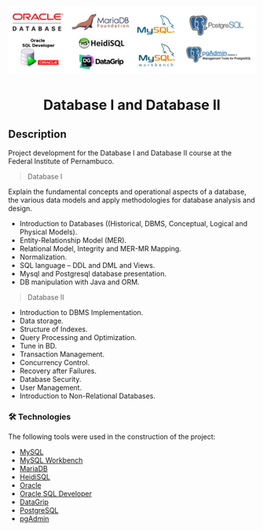 <h1 align="center">
  <img alt="DatabaseI-II" src="./img/logo.png" />
</h1>

<h1 align="center">Database I and Database II</h1>

## Description

Project development for the Database I and Database II course at the Federal Institute of Pernambuco.

> Database I

Explain the fundamental concepts and operational aspects of a database, the various data models and apply methodologies for database analysis and design.

- Introduction to Databases ((Historical, DBMS, Conceptual, Logical and Physical Models).
- Entity-Relationship Model (MER).
- Relational Model, Integrity and MER-MR Mapping.
- Normalization.
- SQL language – DDL and DML and Views.
- Mysql and Postgresql database presentation.
- DB manipulation with Java and ORM.

> Database II

- Introduction to DBMS Implementation.
- Data storage.
- Structure of Indexes.
- Query Processing and Optimization.
- Tune in BD.
- Transaction Management.
- Concurrency Control.
- Recovery after Failures.
- Database Security.
- User Management.
- Introduction to Non-Relational Databases.

### 🛠 Technologies

The following tools were used in the construction of the project:

- [MySQL](https://www.mysql.com/)
- [MySQL Workbench](https://www.mysql.com/products/workbench/)
- [MariaDB](https://mariadb.org/)
- [HeidiSQL](https://www.heidisql.com/)
- [Oracle](https://www.oracle.com/br/)
- [Oracle SQL Developer](https://www.oracle.com/database/sqldeveloper/)
- [DataGrip](https://www.jetbrains.com/pt-br/datagrip/)
- [PostgreSQL](https://www.jetbrains.com/pt-br/datagrip/)
- [pgAdmin](https://www.pgadmin.org/)
